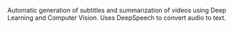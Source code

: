 Automatic generation of subtitles and summarization of videos using
Deep Learning and Computer Vision.
Uses DeepSpeech to convert audio to text.
